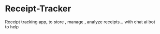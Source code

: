 # Receipt-Tracker
Receipt tracking app, to store , manage , analyze receipts... with chat ai bot to help
